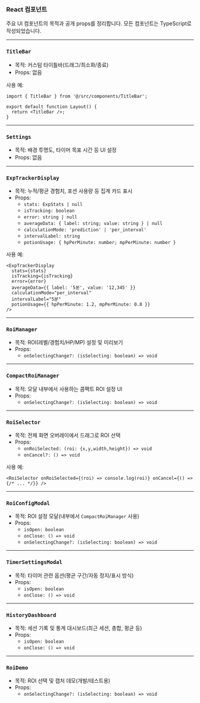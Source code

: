 ### React 컴포넌트

주요 UI 컴포넌트의 목적과 공개 props를 정리합니다. 모든 컴포넌트는 TypeScript로 작성되었습니다.

---

### `TitleBar`
- 목적: 커스텀 타이틀바(드래그/최소화/종료)
- Props: 없음

사용 예:
```tsx
import { TitleBar } from '@/src/components/TitleBar';

export default function Layout() {
  return <TitleBar />;
}
```

---

### `Settings`
- 목적: 배경 투명도, 타이머 목표 시간 등 UI 설정
- Props: 없음

---

### `ExpTrackerDisplay`
- 목적: 누적/평균 경험치, 포션 사용량 등 집계 카드 표시
- Props:
  - `stats: ExpStats | null`
  - `isTracking: boolean`
  - `error: string | null`
  - `averageData: { label: string; value: string } | null`
  - `calculationMode: 'prediction' | 'per_interval'`
  - `intervalLabel: string`
  - `potionUsage: { hpPerMinute: number; mpPerMinute: number }`

사용 예:
```tsx
<ExpTrackerDisplay
  stats={stats}
  isTracking={isTracking}
  error={error}
  averageData={{ label: '5분', value: '12,345' }}
  calculationMode="per_interval"
  intervalLabel="5분"
  potionUsage={{ hpPerMinute: 1.2, mpPerMinute: 0.8 }}
/>
```

---

### `RoiManager`
- 목적: ROI(레벨/경험치/HP/MP) 설정 및 미리보기
- Props:
  - `onSelectingChange?: (isSelecting: boolean) => void`

---

### `CompactRoiManager`
- 목적: 모달 내부에서 사용하는 콤팩트 ROI 설정 UI
- Props:
  - `onSelectingChange?: (isSelecting: boolean) => void`

---

### `RoiSelector`
- 목적: 전체 화면 오버레이에서 드래그로 ROI 선택
- Props:
  - `onRoiSelected: (roi: {x,y,width,height}) => void`
  - `onCancel?: () => void`

사용 예:
```tsx
<RoiSelector onRoiSelected={(roi) => console.log(roi)} onCancel={() => {/* ... */}} />
```

---

### `RoiConfigModal`
- 목적: ROI 설정 모달(내부에서 `CompactRoiManager` 사용)
- Props:
  - `isOpen: boolean`
  - `onClose: () => void`
  - `onSelectingChange?: (isSelecting: boolean) => void`

---

### `TimerSettingsModal`
- 목적: 타이머 관련 옵션(평균 구간/자동 정지/표시 방식)
- Props:
  - `isOpen: boolean`
  - `onClose: () => void`

---

### `HistoryDashboard`
- 목적: 세션 기록 및 통계 대시보드(최근 세션, 총합, 평균 등)
- Props:
  - `isOpen: boolean`
  - `onClose: () => void`

---

### `RoiDemo`
- 목적: ROI 선택 및 캡처 데모(개발/테스트용)
- Props:
  - `onSelectingChange?: (isSelecting: boolean) => void`
